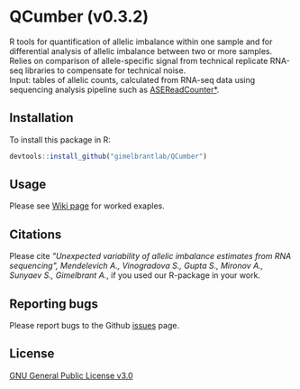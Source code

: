 
# QCumber (v0.3.2)

R tools for quantification of allelic imbalance within one sample and for differential analysis of allelic imbalance between two or more samples. Relies on comparison of allele-specific signal from technical replicate RNA-seq libraries to compensate for technical noise.  
Input: tables of allelic counts, calculated from RNA-seq data using sequencing analysis pipeline such as [ASEReadCounter*](https://github.com/gimelbrantlab/ASEReadCounter_star).

## Installation

To install this package in R:

``` r
devtools::install_github("gimelbrantlab/QCumber")
```

## Usage

Please see [Wiki page](https://github.com/gimelbrantlab/QCumber/wiki) for worked exaples.

## Citations

Please cite _"Unexpected variability of allelic imbalance estimates from RNA sequencing", Mendelevich A.*, Vinogradova S.*, Gupta S., Mironov A., Sunyaev S., Gimelbrant A._, if you used our R-package in your work.

## Reporting bugs

Please report bugs to the Github [issues](https://github.com/gimelbrantlab/QCumber/issues) page.

## License

[GNU General Public License v3.0](https://github.com/gimelbrantlab/QCumber/blob/master/LICENSE)



